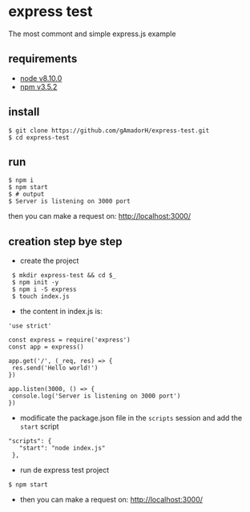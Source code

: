 # express test

The most commont and simple express.js example

## requirements

* [node v8.10.0](https://nodejs.org/en/)
* [npm v3.5.2](https://www.npmjs.com/)

## install

```
$ git clone https://github.com/gAmadorH/express-test.git
$ cd express-test
```

## run

```
$ npm i
$ npm start
$ # output
$ Server is listening on 3000 port
```

then you can make a request on: [http://localhost:3000/](http://localhost:3000/)

## creation step bye step

* create the project
```
 $ mkdir express-test && cd $_
 $ npm init -y
 $ npm i -S express
 $ touch index.js
 ```

* the content in index.js is:

 ```
'use strict'

const express = require('express')
const app = express()

app.get('/', (_req, res) => {
  res.send('Hello world!')
})

app.listen(3000, () => {
  console.log('Server is listening on 3000 port')
})

 ```

 * modificate the package.json file in the `scripts` session and add the `start` script

 ```
 "scripts": {
    "start": "node index.js"
  },
 ```

 * run de express test project

 ```
 $ npm start
 ```

 * then you can make a request on: [http://localhost:3000/](http://localhost:3000/)